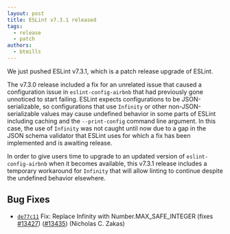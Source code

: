 ```yaml
---
layout: post
title: ESLint v7.3.1 released
tags:
  - release
  - patch
authors:
  - btmills
---
```


We just pushed ESLint v7.3.1, which is a patch release upgrade of ESLint.

The v7.3.0 release included a fix for an unrelated issue that caused a configuration issue in `eslint-config-airbnb` that had previously gone unnoticed to start failing. ESLint expects configurations to be JSON-serializable, so configurations that use `Infinity` or other non-JSON-serializable values may cause undefined behavior in some parts of ESLint including caching and the `--print-config` command line argument. In this case, the use of `Infinity` was not caught until now due to a gap in the JSON schema validator that ESLint uses for which a fix has been implemented and is awaiting release.

In order to give users time to upgrade to an updated version of `eslint-config-airbnb` when it becomes available, this v7.3.1 release includes a temporary workaround for `Infinity` that will allow linting to continue despite the undefined behavior elsewhere.

## Bug Fixes


* [`de77c11`](https://github.com/eslint/eslint/commit/de77c11e7515f2097ff355ddc0d7b6db9c83c892) Fix: Replace Infinity with Number.MAX_SAFE_INTEGER (fixes [#13427](https://github.com/eslint/eslint/issues/13427)) ([#13435](https://github.com/eslint/eslint/issues/13435)) (Nicholas C. Zakas)
